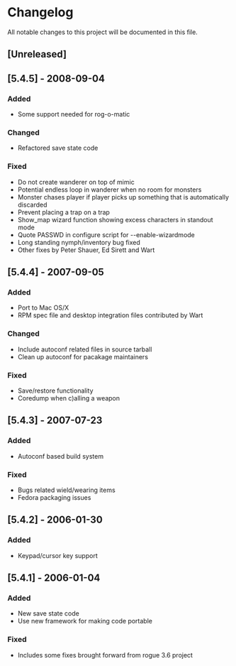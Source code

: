 # Changelog
All notable changes to this project will be documented in this file.

## [Unreleased]

## [5.4.5] - 2008-09-04
### Added
- Some support needed for rog-o-matic
### Changed
- Refactored save state code
### Fixed
- Do not create wanderer on top of mimic
- Potential endless loop in wanderer when no room for monsters
- Monster chases player if player picks up something that is automatically discarded
- Prevent placing a trap on a trap 
- Show_map wizard function showing excess characters in standout mode 
- Quote PASSWD in configure script for --enable-wizardmode
- Long standing nymph/inventory bug fixed
- Other fixes by Peter Shauer, Ed Sirett and Wart

## [5.4.4] - 2007-09-05
### Added
- Port to Mac OS/X
- RPM spec file and desktop integration files contributed by Wart

### Changed
- Include autoconf related files in source tarball
- Clean up autoconf for pacakage maintainers

### Fixed
- Save/restore functionality
- Coredump when c)alling a weapon

## [5.4.3] - 2007-07-23
### Added
- Autoconf based build system

### Fixed
- Bugs related wield/wearing items
- Fedora packaging issues

## [5.4.2] - 2006-01-30
### Added
- Keypad/cursor key support

## [5.4.1] - 2006-01-04
### Added
- New save state code
- Use new framework for making code portable

### Fixed
- Includes some fixes brought forward from rogue 3.6 project

